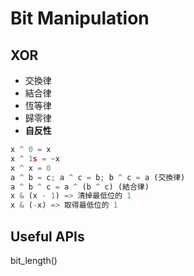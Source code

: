 # Bit Manipulation

## XOR

- 交換律
- 結合律
- 恆等律
- 歸零律
- **自反性**

```py
x ^ 0 = x
x ^ 1s = ~x
x ^ x = 0
a ^ b = c; a ^ c = b; b ^ c = a (交換律)
a ^ b ^ c = a ^ (b ^ c) (結合律)
x & (x - 1) => 清掉最低位的 1
x & (-x) => 取得最低位的 1
```

## Useful APIs

bit_length()
